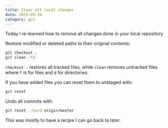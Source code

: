 ```yaml
---
title: Clear all local changes
date: 2019-09-20
category: git
---
```


Today I re-learned how to remove all changes done in your local repository

Restore modified or deleted paths to their original contents:

```bash
git checkout .
git clean -fd
```

`checkout .` restores all tracked files, while `clean` removes untracked files where `f` is for files and `d` for directories.

If you have added files you can reset them to unstaged with:

```bash
git reset
```

Undo all commits with:

```bash
git reset --hard origin/master
```

This was mostly to have a recipe I can go back to later.
